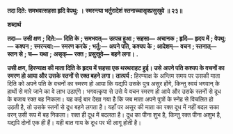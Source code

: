 **तदा दिते: समभवत्सहसा हृदि वेपथु: ।** **स्मरन्त्या भर्तुरादेशं स्तनाच्चासृक्प्रसुस्रुवे ॥ २३॥** 

**शब्दार्थ** 

**तदा—** **उसी क्षण** **; दिते:—** **दिति के** **; समभवत्—** **उत्पन्न हुआ** **; सहसा—** **अचानक** **; हृदि—** **हृदय में** **; वेपथु:—** **कश्पन** **;** **स्मरन्त्या:—** **स्मरण करके** **; भर्तु:—** **अपने पति, कश्यप के** **; आदेशम्—** **वचन** **; स्तनात्—** **स्तन से** **; च—** **यथा** **;** **असृक्—** **रक्त** **; प्रसुस्रुवे—** **बहने लगा।** **.** 

**उसी क्षण, हिरण्याक्ष की माता दिति के हृदय में सहसा एक थरथराहट हुई। उसे** **अपने पति कश्यप के वचनों का स्मरण हो आया और उसके स्तनों से रक्त बहने लगा।** **तात्पर्य :** हिरण्याक्ष के अन्तिम समय पर उसकी माता दिति को अपने पति के वचनों का स्मरण हो आया कि यद्यपि उसके पुत्र असुर होंगे, किन्तु स्वयं भगवान् के हाथों से मारे जाने का वे लाभ उठाएंगे। भगवत्कृपा से उसे ये वचन स्मरण हो आये और उसके स्तनों से दूध के बजाय रक्त बह निकला। यह कई बार देखा गया है कि जब माता अपने पुत्रों के स्नेह से विचलित हो उठती है, तो उसके स्तनों से दूध बहने लगता है। यहाँ पर असुर की माता का रक्त दूध में नहीं बदल सका वरन् उसी रूप में बह निकला। रक्त ही दूध में बदलता है। दूध का पीना शुभ है, किन्तु रक्त पीना अशुभ है, यद्यपि दोनों एक ही हैं। यही बात गाय के दूध पर भी लागू होती है।  